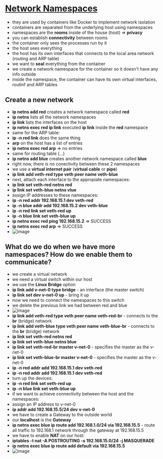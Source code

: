 # [Network Namespaces](https://www.youtube.com/watch?v=j_UUnlVC2Ss&t=342s&ab_channel=KodeKloud)

* they are used by containers like Docker to implement network isolation
* containers are separated from the underlying host using namespaces
* namespaces are the **rooms** inside of the house (host) => **privacy**
* you can establish **connectivity** between rooms
* the container only sees the processes run by it
* the host sees everything
* the host has its own interfaces that connects to the local area network (routing and ARP table)
* we want to **seal** everything from the container
* we create a network namespace for the container so it doesn't have any info outside
* inside the namespace, the container can have its own virtual interfaces, routinf and ARP tables

## Create a new network
* **ip netns add red** creates a network namespace called **red**
* **ip netns** lists all the network namespaces
* **ip link** lists the interfaces on the host
* **ip netns exec red ip link** executed **ip link** inside the **red** namespace
* same for the ARP table:
* **ip -n red link** does the same thing
* **arp** on the host has a list of entries
* **ip netns exec red arp** => no entries
* same for routing table (...)
* **ip netns add blue** creates another network namespace called **blue**
* right now, there is no conectivity between these 2 namespaces
* we use a **virtual internet pair** (**virtual cable** or **pipe**)
* **ip link add veth-red type veth peer name veth-blue**
* next, attach each interface to the appropiate namespaces:
* **ip link set veth-red netns red**
* **ip link set veth-blue netns vlue**
* assign IP addresses to these namespaces:
* **ip -n red addr 192.168.15.1 dev veth-red**
* **ip -n blue addr add 192.168.15.2 dev veth-blue**
* **ip -n red link set veth-red up**
* **ip -n blue link set veth-blue up**
* **ip netns exec red ping 192.168.15.2** => SUCCESS
* **ip netns exec red arp** => SUCCESS
* ![image](https://github.com/bogdandragosvasile/UTCN_summer_2023/assets/36898665/04de5894-022c-430a-b9fc-ca061c3c7733)

## What do we do when we have more namespaces? How do we enable them to communicate?
* we create a virtual network
* we need a virtual switch within our host
* we use the **Linux Bridge** option
* **ip link add v-net-0 type bridge** - an interface (the master switch)
* **ip link set dev v-net-0 up** - bring it up
* now we need to connect the namespaces to this switch
* we delete the previous link we had between red and blue
* ![image](https://github.com/bogdandragosvasile/UTCN_summer_2023/assets/36898665/32dae83c-a6ca-4a49-aa07-084616e44443)
* **ip link add veth-red type veth peer name veth-red-br** - connects to the **br** (bridge) network
* **ip link add veth-blue type veth peer name veth-blue-br** - connects to the **br** (bridge) network
* **ip link set veth-red netns red**
* **ip link set veth-blue netns blue**
* **ip link set veth-red-br master v-net-0** - specifies the master as the v-net-0
* **ip link set veth-blue-br master v-net-0** - specifies the master as the v-net-0
* **ip -n red addr add 192.168.15.1 dev veth-red**
* **ip -n red addr add 192.168.15.1 dev veth-red**
* turn up the devices:
* **ip -n red link set veth-red up**
* **ip -n blue link set veth-blue up**
* if we want to achieve connectivity between the host and the namespaces:
* assign an IP address to v-net-0
* **ip addr add 192.168.15.5/24 dev v-net-0**
* we have to create a Gateway to the outside world
* our **localhost** is the **Gateway**
* **ip netns exec blue ip route add 192.168.1.0/24 via 192.168.15.5** - route all traffic to 192.168.1 network through the gateway at 192.168.15.5
* we have to enable **NAT** on our host:
* **iptables -t nat -A POSTROUTING -s 192.168.15.0/24 -j MASQUERADE**
* **ip netns exec blue ip route add default via 192.168.15.5**
* ![image](https://github.com/bogdandragosvasile/UTCN_summer_2023/assets/36898665/1e0081bd-0dae-4db4-a4aa-77778c700317)
